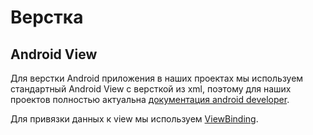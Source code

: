 # Верстка

## Android View

Для верстки Android приложения в наших проектах мы используем стандартный Android View с версткой из
xml, поэтому для наших проектов полностью
актуальна [документация android developer](https://developer.android.com/guide/topics/ui).

Для привязки данных к view мы
используем [ViewBinding](https://developer.android.com/topic/libraries/view-binding).
